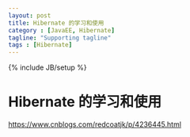 ```yaml
---
layout: post
title: Hibernate 的学习和使用
category : [JavaEE, Hibernate]
tagline: "Supporting tagline"
tags : [Hibernate]
---
```

{% include JB/setup %}
# Hibernate 的学习和使用
https://www.cnblogs.com/redcoatjk/p/4236445.html


